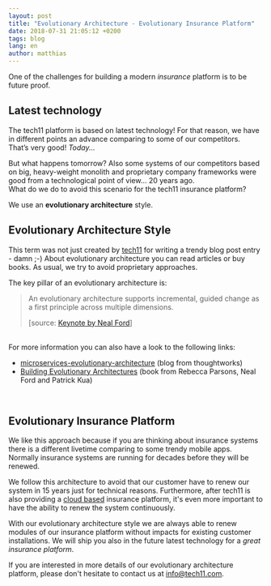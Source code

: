 ```yaml
---
layout: post
title: "Evolutionary Architecture - Evolutionary Insurance Platform"
date: 2018-07-31 21:05:12 +0200
tags: blog 
lang: en
author: matthias
---
```


One of the challenges for building a modern *insurance* platform is to be future proof.

## Latest technology
The tech11 platform is based on latest technology! For that reason, we have in different points an advance comparing to some of our competitors.   
That’s very good! *Today...*

But what happens tomorrow?
Also some systems of our competitors based on big, heavy-weight monolith and proprietary company frameworks were good from a technological point of view...  20 years ago.  
What do we do to avoid this scenario for the tech11 insurance platform?

We use an **evolutionary architecture** style.

## Evolutionary Architecture Style
This term was not just created by [tech11] for writing a trendy blog post entry - damn ;-) About evolutionary architecture you can read articles or buy books. As usual, we try to avoid proprietary approaches.

The key pillar of an evolutionary architecture is:

> An evolutionary architecture supports incremental, guided change as a first principle across multiple dimensions.  
>  
>  [source: [Keynote by Neal Ford]]

<br>
For more information you can also have a look to the following links:

* [microservices-evolutionary-architecture] (blog from thoughtworks)
* [Building Evolutionary Architectures] (book from Rebecca Parsons, Neal Ford and Patrick Kua)

<br>  

## Evolutionary Insurance Platform

We like this approach because if you are thinking about insurance systems there is a different livetime comparing to some trendy mobile apps. Normally insurance systems are running for decades before they will be renewed.

We follow this architecture to avoid that our customer have to renew our system in 15 years just for technical reasons.
Furthermore, after tech11 is also providing a [cloud based] insurance platform, it's even more important to have the ability to renew the system continuously. 

With our evolutionary architecture style we are always able to renew modules of our insurance platform without impacts for existing customer installations. We will ship you also in the future latest technology for a *great insurance platform*.


If you are interested in more details of our evolutionary architecture platform, please don't hesitate to contact us at info@tech11.com.

[tech11]:   https://tech11.com
[cloud based]:   https://tech11.com/en/cloud-services
[microservices-evolutionary-architecture]: https://www.thoughtworks.com/de/insights/blog/microservices-evolutionary-architecture
[Evolutionary_Architecture]: http://nealford.com/downloads/Evolutionary_Architecture_Keynote_by_Neal_Ford.pdf
[Building Evolutionary Architectures]: https://www.thoughtworks.com/books/building-evolutionary-architectures
[Keynote by Neal Ford]: http://nealford.com/downloads/Evolutionary_Architecture_Keynote_by_Neal_Ford.pdf